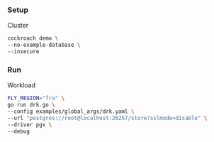 ### Setup

Cluster

```sh
cockroach demo \
--no-example-database \
--insecure
```

### Run

Workload

```sh
FLY_REGION="fra" \
go run drk.go \
--config examples/global_args/drk.yaml \
--url "postgres://root@localhost:26257/store?sslmode=disable" \
--driver pgx \
--debug
```